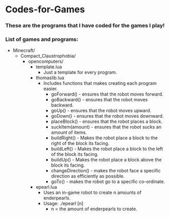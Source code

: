 # Codes-for-Games
### These are the programs that I have coded for the games I play!
### List of games and programs:

- Minecraft/
  - Compact_Claustrophobia/
    - opencomputers/
      - template.lua
        - Just a template for every program.
      - thomaslib.lua
        - Includes functions that makes creating each program easier.
          - goForward() - ensures that the robot moves forward.
          - goBackward() - ensures that the robot moves backward.
          - goUp() - ensures that the robot moves upward.
          - goDown() - ensures that the robot moves downward.
          - placeBlock() - ensures that the robot places a block.
          - suckItem(amount) - ensures that the robot sucks an amount of items.
          - buildRight() - Makes the robot place a block to the right of the block its facing.
          - buildLeft() - Makes the robot place a block to the left of the block its facing.
          - buildUp() - Makes the robot place a block above the block its facing.
          - changeDirection() - makes the robot face a specific direction as efficiently as possible.
          - goTo() - makes the robot go to a specific co-ordinate.
      - epearl.lua
        - Uses an in-game robot to create n amounts of enderpearls.
        - Usage: ./epearl \[n\]
          - n = the amount of enderpearls to create.